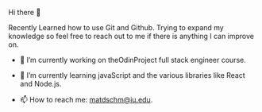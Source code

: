 Hi there 👋

Recently Learned how to use Git and Github. Trying to expand my knowledge so feel free to reach out to me if there is anything I can improve on.

- 🔭 I’m currently working on theOdinProject full stack engineer course.
  
- 🌱 I’m currently learning javaScript and the various libraries like React and Node.js.
  
- 📫 How to reach me: matdschm@iu.edu.
